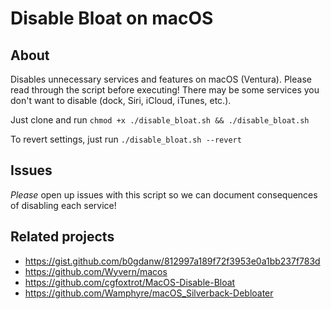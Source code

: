 # Disable Bloat on macOS

## About

Disables unnecessary services and features on macOS (Ventura). Please read through the script before executing! There may be some services you don't want to disable (dock, Siri, iCloud, iTunes, etc.).

Just clone and run `chmod +x ./disable_bloat.sh && ./disable_bloat.sh`

To revert settings, just run `./disable_bloat.sh --revert`

## Issues

*Please* open up issues with this script so we can document consequences of disabling each service!

## Related projects
- https://gist.github.com/b0gdanw/812997a189f72f3953e0a1bb237f783d
- https://github.com/Wyvern/macos
- https://github.com/cgfoxtrot/MacOS-Disable-Bloat
- https://github.com/Wamphyre/macOS_Silverback-Debloater
